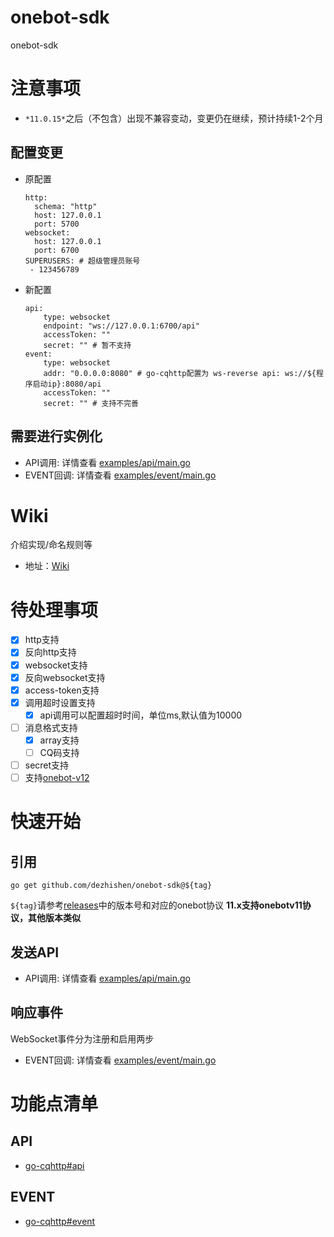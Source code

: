 # onebot-sdk
onebot-sdk
# 注意事项
- `*11.0.15*`之后（不包含）出现不兼容变动，变更仍在继续，预计持续1-2个月
## 配置变更
- 原配置
	```
	http:
	  schema: "http"
	  host: 127.0.0.1
	  port: 5700
	websocket:
	  host: 127.0.0.1
	  port: 6700
	SUPERUSERS: # 超级管理员账号
	 - 123456789
	```
- 新配置
	```
	api:
		type: websocket
		endpoint: "ws://127.0.0.1:6700/api"
		accessToken: ""
		secret: "" # 暂不支持
	event:
		type: websocket
		addr: "0.0.0.0:8080" # go-cqhttp配置为 ws-reverse api: ws://${程序启动ip}:8080/api
		accessToken: ""
		secret: "" # 支持不完善
	```
## 需要进行实例化
- API调用: 详情查看 [examples/api/main.go](./examples/api/main.go)
- EVENT回调: 详情查看 [examples/event/main.go](./examples/event/main.go)

# Wiki
介绍实现/命名规则等
* 地址：[Wiki](./wiki/)
# 待处理事项
- [x] http支持
- [x] 反向http支持
- [x] websocket支持
- [x] 反向websocket支持
- [x] access-token支持
- [x] 调用超时设置支持
	- [x] api调用可以配置超时时间，单位ms,默认值为10000
- [ ] 消息格式支持
	- [x] array支持
	- [ ] CQ码支持
- [ ] secret支持
- [ ] 支持[onebot-v12](https://12.onebot.dev/)
# 快速开始
## 引用
```
go get github.com/dezhishen/onebot-sdk@${tag}
```
`${tag}`请参考[releases](https://github.com/dezhishen/onebot-sdk/releases)中的版本号和对应的onebot协议
**11.x支持onebotv11协议，其他版本类似**
## 发送API
- API调用: 详情查看 [examples/api/main.go](./examples/api/main.go)
## 响应事件
WebSocket事件分为注册和启用两步
- EVENT回调: 详情查看 [examples/event/main.go](./examples/event/main.go)
# 功能点清单
## API
- <a href="https://docs.go-cqhttp.org/api/" target="_blank">go-cqhttp#api</a>
## EVENT
- <a href="https://docs.go-cqhttp.org/event/" target="_blank">go-cqhttp#event</a>

